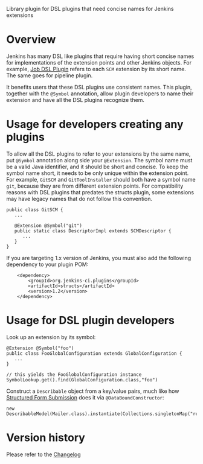 Library plugin for DSL plugins that need concise names for Jenkins extensions

# Overview

Jenkins has many DSL like plugins that require having short concise names for implementations of the extension points and other Jenkins objects. For example, [Job DSL Plugin](https://wiki.jenkins.io/display/JENKINS/Job+DSL+Plugin) refers to each `SCM` extension by its short name. The same goes for pipeline plugin.

It benefits users that these DSL plugins use consistent names. This plugin, together with the `@Symbol` annotation, allow plugin developers to name their extension and have all the DSL plugins recognize them.

# Usage for developers creating any plugins

To allow all the DSL plugins to refer to your extensions by the same name, put `@Symbol` annotation along side your `@Extension`. The symbol name must be a valid Java identifier, and it should be short and concise. To keep the symbol name short, it needs to be only unique within the extension point. For example, `GitSCM` and `GitToolInstaller` should both have a symbol name `git`, because they are from different extension points. For compatibility reasons with DSL plugins that predates the structs plugin, some extensions may have legacy names that do not follow this convention.

``` syntaxhighlighter-pre
public class GitSCM {
   ...

   @Extension @Symbol("git")
   public static class DescriptorImpl extends SCMDescriptor {
      ...
   }
}
```

If you are targeting 1.x version of Jenkins, you must also add the following dependency to your plugin POM:

        <dependency>
            <groupId>org.jenkins-ci.plugins</groupId>
            <artifactId>structs</artifactId>
            <version>1.2</version>
        </dependency>

# Usage for DSL plugin developers

Look up an extension by its symbol:

``` syntaxhighlighter-pre
@Extension @Symbol("foo")
public class FooGlobalConfiguration extends GlobalConfiguration {
   ...
}

// this yields the FooGlobalConfiguration instance
SymbolLookup.get().find(GlobalConfiguration.class,"foo")
```

Construct a `Describable` object from a key/value pairs, much like how [Structured Form Submission](https://wiki.jenkins.io/display/JENKINS/Structured+Form+Submission) does it via `@DataBoundConstructor`:

``` syntaxhighlighter-pre
new DescribableModel(Mailer.class).instantiate(Collections.singletonMap("recipients","kk@kohsuke.org"))
```

# Version history

Please refer to the [Changelog](Changelog.md)
